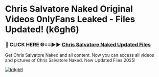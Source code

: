 # Chris Salvatore Naked Original Videos 0nlyFans Leaked - Files Updated! (k6gh6)

<h3>🔴 CLICK HERE 🌐==►► <a href="https://tinyurl.com/up5wt9bj" rel="nofollow">Chris Salvatore Naked Updated Files</a></h3>

Get Chris Salvatore Naked and all content. Now you can access all videos and pictures of Chris Salvatore Naked. New Updated Files 2025!

[![k6gh6](https://i.imgur.com/ABiUzMV.gif)](https://tinyurl.com/up5wt9bj)
